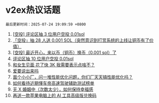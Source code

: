 # v2ex热议话题

`最后更新时间：2025-07-24 19:09:59 +0800`

1. [[空投] 评论区抽 3 位用户空投 0.01sol](https://www.v2ex.com/t/1147332)
1. [「空投」抽 28 人送 0.001 SOL（突然意识到打赏系统的上线让铜币有了价值）](https://www.v2ex.com/t/1147391)
1. [[空投] 最近开心，来以币（铜币）换币（0.001 sol）了](https://www.v2ex.com/t/1147403)
1. [评论区抽 10 位用户空投 0.01sol](https://www.v2ex.com/t/1147371)
1. [和女生见面 花了快 3K 我需要表示点啥不？](https://www.v2ex.com/t/1147376)
1. [爱要说出来吗](https://www.v2ex.com/t/1147275)
1. [面个小小厂，问一堆性能优化问题，你们厂天天搞性能优化吗？](https://www.v2ex.com/t/1147242)
1. [如何看待近期懂车帝高速驾驶辅助测试榜单](https://www.v2ex.com/t/1147320)
1. [无 X 婚姻中（次数太少），如何保持幸福感](https://www.v2ex.com/t/1147294)
1. [再送一款苹果电脑上的 AI 工具高级版兑换码](https://www.v2ex.com/t/1147289)

